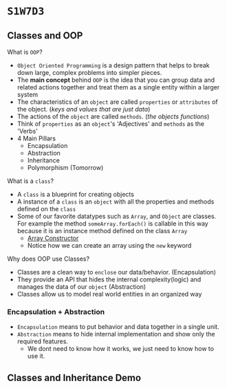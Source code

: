 # `S1W7D3`

## Classes and OOP

What is `OOP`?

- `Object Oriented Programming` is a design pattern that helps to break down large, complex problems into simpler pieces.
- The **main concept** behind `OOP` is the idea that you can group data and related actions together and treat them as a single entity within a larger system
- The characteristics of an `object` are called `properties` or `attributes` of the object. (*keys and values that are just data*)
- The actions of the `object` are called `methods`. (*the objects functions*)
- Think of `properties` as an `object`'s 'Adjectives' and `methods` as the 'Verbs'
- 4 Main Pillars
  - Encapsulation
  - Abstraction
  - Inheritance
  - Polymorphism (Tomorrow)

What is a `class`?

- A `class` is a blueprint for creating objects
- A instance of a `class` is an `object` with all the properties and methods defined
  on the `class`
- Some of our favorite datatypes such as `Array`, and `Object` are classes. For
  example the method `someArray.forEach()` is callable in this way because it is
  an instance method defined on the class `Array`
  - [Array Constructor](https://developer.mozilla.org/en-US/docs/Web/JavaScript/Reference/Global_Objects/Array/Array)
  - Notice how we can create an array using the `new` keyword

Why does OOP use Classes?

- Classes are a clean way to `enclose` our data/behavior. (Encapsulation)
- They provide an API that hides the internal complexity(logic) and manages the data of our `object` (Abstraction)
- Classes allow us to model real world entities in an organized way

### Encapsulation + Abstraction

- `Encapsulation` means to put behavior and data together in a single unit.
- `Abstraction` means to hide internal implementation and show only the required features.
  - We dont need to know how it works, we just need to know how to use it.

## Classes and Inheritance Demo
